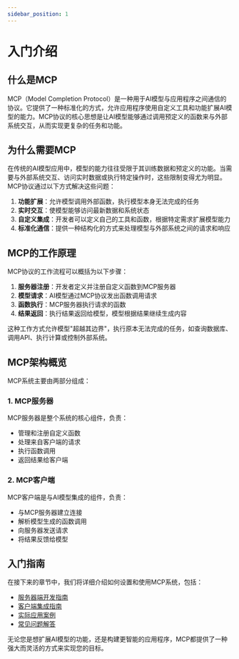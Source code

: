 ```yaml
---
sidebar_position: 1
---
```


# 入门介绍

## 什么是MCP

MCP（Model Completion Protocol）是一种用于AI模型与应用程序之间通信的协议。它提供了一种标准化的方式，允许应用程序使用自定义工具和功能扩展AI模型的能力。MCP协议的核心思想是让AI模型能够通过调用预定义的函数来与外部系统交互，从而实现更复杂的任务和功能。

## 为什么需要MCP

在传统的AI模型应用中，模型的能力往往受限于其训练数据和预定义的功能。当需要与外部系统交互、访问实时数据或执行特定操作时，这些限制变得尤为明显。MCP协议通过以下方式解决这些问题：

1. **功能扩展**：允许模型调用外部函数，执行模型本身无法完成的任务
2. **实时交互**：使模型能够访问最新数据和系统状态
3. **自定义集成**：开发者可以定义自己的工具和函数，根据特定需求扩展模型能力
4. **标准化通信**：提供一种结构化的方式来处理模型与外部系统之间的请求和响应

## MCP的工作原理

MCP协议的工作流程可以概括为以下步骤：

1. **服务器注册**：开发者定义并注册自定义函数到MCP服务器
2. **模型请求**：AI模型通过MCP协议发出函数调用请求
3. **函数执行**：MCP服务器执行请求的函数
4. **结果返回**：执行结果返回给模型，模型根据结果继续生成内容

这种工作方式允许模型"超越其边界"，执行原本无法完成的任务，如查询数据库、调用API、执行计算或控制外部系统。

## MCP架构概览

MCP系统主要由两部分组成：

### 1. MCP服务器

MCP服务器是整个系统的核心组件，负责：
- 管理和注册自定义函数
- 处理来自客户端的请求
- 执行函数调用
- 返回结果给客户端

### 2. MCP客户端

MCP客户端是与AI模型集成的组件，负责：
- 与MCP服务器建立连接
- 解析模型生成的函数调用
- 向服务器发送请求
- 将结果反馈给模型

## 入门指南

在接下来的章节中，我们将详细介绍如何设置和使用MCP系统，包括：

- [服务器端开发指南](/docs/mcp/server/examples/index)
- [客户端集成指南](/docs/mcp/client/getting-started)
- [实际应用案例](/docs/mcp/examples)
- [常见问题解答](/docs/mcp/faq)

无论您是想扩展AI模型的功能，还是构建更智能的应用程序，MCP都提供了一种强大而灵活的方式来实现您的目标。 